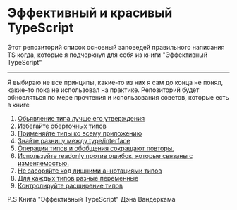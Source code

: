 # Эффективный и красивый TypeScript 

Этот репозиторий список основный заповедей правильного написания TS когда, которые я подчеркнул для себя из книги "Эффективный TypeScript" <hr>
Я выбираю не все принципы, какие-то из них я сам до конца не понял, какие-то пока не использовал на практике.
Репозиторий будет обновляться по мере прочтения и использования советов, которые есть в книге 

1) [Обьявление типа лучше его утверждения](https://github.com/iskander-faggod/How-to-write-the-TS-code-correctly/blob/main/1.ts)
2) [Избегайте оберточных типов](https://github.com/iskander-faggod/How-to-write-the-TS-code-correctly/blob/main/2.ts)
3) [Применяйте типы ко всему приложению](https://github.com/iskander-faggod/How-to-write-the-TS-code-correctly/blob/main/3.ts)
4) [Знайте разницу между type/interface](https://github.com/iskander-faggod/How-to-write-the-TS-code-correctly/blob/main/4.ts)
5) [Операции типов и обобщения сокращают повторы.](https://github.com/iskander-faggod/How-to-write-the-TS-code-correctly/blob/main/5.ts)
6) [Используйте readonly против ошибок, которые связаны с изменяемостью.](https://github.com/iskander-faggod/How-to-write-the-TS-code-correctly/blob/main/6.ts)
7) [Не засоряйте код лишними аннотациями типов](https://github.com/iskander-faggod/How-to-write-the-TS-code-correctly/blob/main/7.ts)
8) [Для каждых типов разные переменные](https://github.com/iskander-faggod/How-to-write-the-TS-code-correctly/blob/main/8.ts)
9) [Контролируйте расширение типов](https://github.com/iskander-faggod/How-to-write-the-TS-code-correctly/blob/main/9.ts)


P.S Книга "Эффективный TypeScript" Дэна Вандеркама
